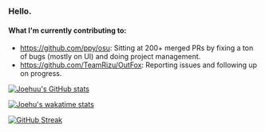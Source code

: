 ### Hello.

#### What I'm currently contributing to:

- https://github.com/ppy/osu: Sitting at 200+ merged PRs by fixing a ton of bugs (mostly on UI) and doing project management.
- https://github.com/TeamRizu/OutFox: Reporting issues and following up on progress.

[![Joehuu's GitHub stats](https://github-readme-stats.vercel.app/api?username=Joehuu&theme=github_dark)](https://github.com/anuraghazra/github-readme-stats)

[![Joehu's wakatime stats](https://github-readme-stats.vercel.app/api/wakatime?username=Joehu&theme=github_dark)](https://github.com/anuraghazra/github-readme-stats)

[![GitHub Streak](http://github-readme-streak-stats.herokuapp.com?user=Joehuu&theme=github-dark)](https://git.io/streak-stats)
